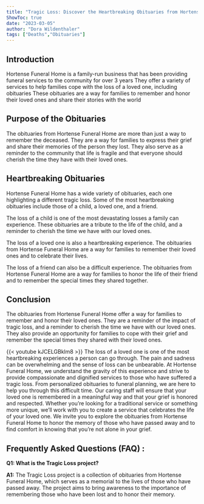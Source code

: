 ```yaml
---
title: "Tragic Loss: Discover the Heartbreaking Obituaries from Hortense Funeral Home"
ShowToc: true 
date: "2023-03-05"
author: "Dora Wildenthaler" 
tags: ["Deaths","Obituaries"]
---
```

## Introduction 

Hortense Funeral Home is a family-run business that has been providing funeral services to the community for over 3 years They offer a variety of services to help families cope with the loss of a loved one, including obituaries These obituaries are a way for families to remember and honor their loved ones and share their stories with the world

## Purpose of the Obituaries

The obituaries from Hortense Funeral Home are more than just a way to remember the deceased. They are a way for families to express their grief and share their memories of the person they lost. They also serve as a reminder to the community that life is fragile and that everyone should cherish the time they have with their loved ones.

## Heartbreaking Obituaries

Hortense Funeral Home has a wide variety of obituaries, each one highlighting a different tragic loss. Some of the most heartbreaking obituaries include those of a child, a loved one, and a friend. 

The loss of a child is one of the most devastating losses a family can experience. These obituaries are a tribute to the life of the child, and a reminder to cherish the time we have with our loved ones.

The loss of a loved one is also a heartbreaking experience. The obituaries from Hortense Funeral Home are a way for families to remember their loved ones and to celebrate their lives.

The loss of a friend can also be a difficult experience. The obituaries from Hortense Funeral Home are a way for families to honor the life of their friend and to remember the special times they shared together.

## Conclusion

The obituaries from Hortense Funeral Home offer a way for families to remember and honor their loved ones. They are a reminder of the impact of tragic loss, and a reminder to cherish the time we have with our loved ones. They also provide an opportunity for families to cope with their grief and remember the special times they shared with their loved ones.

{{< youtube kJCELGBklm8 >}} 
The loss of a loved one is one of the most heartbreaking experiences a person can go through. The pain and sadness can be overwhelming and the sense of loss can be unbearable. At Hortense Funeral Home, we understand the gravity of this experience and strive to provide compassionate and dignified services to those who have suffered a tragic loss. From personalized obituaries to funeral planning, we are here to help you through this difficult time. Our caring staff will ensure that your loved one is remembered in a meaningful way and that your grief is honored and respected. Whether you’re looking for a traditional service or something more unique, we’ll work with you to create a service that celebrates the life of your loved one. We invite you to explore the obituaries from Hortense Funeral Home to honor the memory of those who have passed away and to find comfort in knowing that you’re not alone in your grief.

## Frequently Asked Questions (FAQ) :
**Q1: What is the Tragic Loss project?**

**A1:** The Tragic Loss project is a collection of obituaries from Hortense Funeral Home, which serves as a memorial to the lives of those who have passed away. The project aims to bring awareness to the importance of remembering those who have been lost and to honor their memory.



